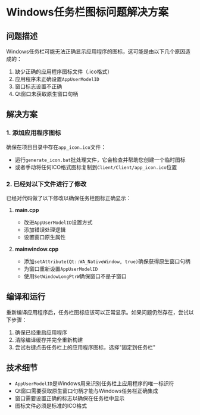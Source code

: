 # Windows任务栏图标问题解决方案

## 问题描述
Windows任务栏可能无法正确显示应用程序的图标，这可能是由以下几个原因造成的：

1. 缺少正确的应用程序图标文件（.ico格式）
2. 应用程序未正确设置`AppUserModelID`
3. 窗口标志设置不正确
4. Qt窗口未获取原生窗口句柄

## 解决方案

### 1. 添加应用程序图标
确保在项目目录中存在`app_icon.ico`文件：
- 运行`generate_icon.bat`批处理文件，它会检查并帮助您创建一个临时图标
- 或者手动将任何ICO格式图标复制到`Client/Client/app_icon.ico`位置

### 2. 已经对以下文件进行了修改
已经对代码做了以下修改以确保任务栏图标正确显示：

1. **main.cpp**
   - 改进`AppUserModelID`设置方式
   - 添加错误处理逻辑
   - 设置窗口原生属性

2. **mainwindow.cpp**
   - 添加`setAttribute(Qt::WA_NativeWindow, true)`确保获得原生窗口句柄
   - 为窗口重新设置`AppUserModelID`
   - 使用`SetWindowLongPtrW`确保窗口不是子窗口

## 编译和运行

重新编译应用程序后，任务栏图标应该可以正常显示。如果问题仍然存在，尝试以下步骤：

1. 确保已经重启应用程序
2. 清除编译缓存并完全重新构建
3. 尝试右键点击任务栏上的应用程序图标，选择"固定到任务栏"

## 技术细节

- `AppUserModelID`是Windows用来识别任务栏上应用程序的唯一标识符
- Qt窗口需要获取原生窗口句柄才能与Windows任务栏正确集成
- 窗口需要设置正确的标志以确保在任务栏中显示
- 图标文件必须是标准的ICO格式 